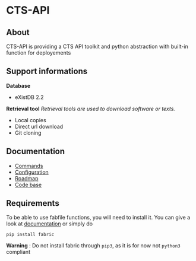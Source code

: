 CTS-API
=======

## About
CTS-API is providing a CTS API toolkit and python abstraction with built-in function for deployements

## Support informations
**Database**
- eXistDB 2.2

**Retrieval tool**
*Retrieval tools are used to download software or texts.*
- Local copies
- Direct url download
- Git cloning

## Documentation
- [Commands](doc/Commands.md)
- [Configuration](doc/Config.md)
- [Roadmap](doc/Roadmap.md)
- [Code base](doc/Code.md)


## Requirements
To be able to use fabfile functions, you will need to install it. You can give a look at [documentation](http://www.fabfile.org/installing.html) or simply do 
```shell
pip install fabric
```
**Warning** : Do not install fabric through `pip3`, as it is for now not `python3` compliant

